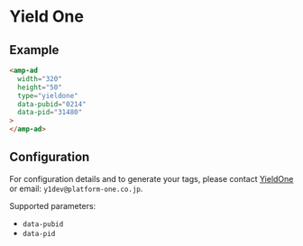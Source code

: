 # Yield One

## Example

```html
<amp-ad
  width="320"
  height="50"
  type="yieldone"
  data-pubid="0214"
  data-pid="31480"
>
</amp-ad>
```

## Configuration

For configuration details and to generate your tags, please contact [YieldOne](https://yieldone.com/service/contact/media/index.php) or email: `y1dev@platform-one.co.jp`.

Supported parameters:

-   `data-pubid`
-   `data-pid`
